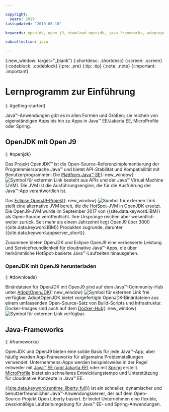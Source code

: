 ```yaml
---

copyright:
  years: 2019
lastupdated: "2019-06-10"

keywords: openjdk, open j9, download openjdk, java frameworks, adoptopenjdk, eclipse openj9, openj9 binaries, openjdk binaries, microprofile framework, jakarta

subcollection: java

---
```


{:new_window: target="_blank"}
{:shortdesc: .shortdesc}
{:screen: .screen}
{:codeblock: .codeblock}
{:pre: .pre}
{:tip: .tip}
{:note: .note}
{:important: .important}

# Lernprogramm zur Einführung
{: #getting-started}

Java&trade;-Anwendungen gibt es in allen Formen und Größen; sie reichen von eigenständigen Apps bis hin zu Apps in Java&trade; EE/Jakarta EE, MicroProfile oder Spring. 

## OpenJDK mit Open J9
{: #openjdk}

Das Projekt OpenJDK&trade; ist die Open-Source-Referenzimplementierung der Programmiersprache Java&trade; und bietet API-Stabilität und Kompatibilität mit Benutzerprogrammen. Die [Plattform Java&trade; SE](https://docs.oracle.com/javase/8/docs/){: new_window} ![Symbol für externen Link](../icons/launch-glyph.svg "Symbol für externen Link") besteht aus APIs und der Java&trade; Virtual Machine (JVM). Die JVM ist die Ausführungsengine, die für die Ausführung der Java&trade;-App verantwortlich ist. 

Das [Eclipse OpenJ9-Projekt](https://www.eclipse.org/openj9/index.html){: new_window} ![Symbol für externen Link](../icons/launch-glyph.svg "Symbol für externen Link") stellt eine alternative JVM bereit, die die HotSpot-JVM in OpenJDK ersetzt. Die OpenJ9-JVM wurde im September 2017 von {{site.data.keyword.IBM}} als Open-Source veröffentlicht. Ihre Ursprünge reichen aber wesentlich weiter zurück. Seit mehr als einem Jahrzehnt liegt OpenJ9 über 3000 {{site.data.keyword.IBM}} Produkten zugrunde, darunter {{site.data.keyword.appserver_short}}. 

Zusammen bieten OpenJDK und Eclipse OpenJ9 eine verbesserte Leistung und Servicefreundlichkeit für cloudnative Java&trade;-Apps, die über herkömmliche HotSpot-basierte Java&trade;-Laufzeiten hinausgehen. 

### OpenJDK mit OpenJ9 herunterladen
{: #downloads}

Binärdateien für OpenJDK mit OpenJ9 sind auf dem Java&trade;-Community-Hub unter [AdoptOpenJDK](https://adoptopenjdk.net/releases.html?variant=openjdk8&jvmVariant=openj9){: new_window} ![Symbol für externen Link](../icons/launch-glyph.svg "Symbol für externen Link") frei verfügbar. AdoptOpenJDK bietet vorgefertigte OpenJDK-Binärdateien aus einem umfassenden Open-Source-Satz von Build-Scripts und Infrastruktur. Docker-Images sind auch auf dem [Docker-Hub](https://hub.docker.com/u/adoptopenjdk){: new_window} ![Symbol für externen Link](../icons/launch-glyph.svg "Symbol für externen Link") verfügbar. 

## Java-Frameworks
{: #frameworks}

OpenJDK und OpenJ9 bieten eine solide Basis für jede Java&trade;-App, aber häufig werden App-Frameworks für allgemeine Problemstellungen verwendet. Unternehmens-Apps werden beispielsweise in der Regel entweder mit [Java&trade; EE (und Jakarta EE)](/docs/java?topic=java-jee-overview#jakarta-ee) oder mit [Spring](/docs/java?topic=java-spring-overview) erstellt. [MicroProfile](/docs/java?topic=java-jee-overview#microprofile) bietet ein schnelleres Entwicklungstempo und Unterstützung für cloudnative Konzepte in Java&trade; EE. 

[{{site.data.keyword.runtime_liberty_full}}](/docs/java?topic=java-liberty) ist ein schneller, dynamischer und benutzerfreundlicher Java&trade;-Anwendungsserver, der auf dem  Open-Source-Projekt Open Liberty basiert. Er bietet Unternehmen eine flexible, zweckmäßige Laufzeitumgebung für Java&trade; EE- und Spring-Anwendungen. 
